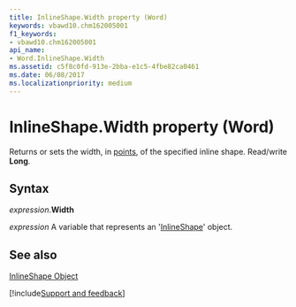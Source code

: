 ```yaml
---
title: InlineShape.Width property (Word)
keywords: vbawd10.chm162005001
f1_keywords:
- vbawd10.chm162005001
api_name:
- Word.InlineShape.Width
ms.assetid: c5f8c0fd-913e-2bba-e1c5-4fbe82ca0461
ms.date: 06/08/2017
ms.localizationpriority: medium
---
```



# InlineShape.Width property (Word)

Returns or sets the width, in [points](../language/glossary/vbe-glossary.md#point), of the specified inline shape. Read/write **Long**.


## Syntax

_expression_.**Width**

_expression_ A variable that represents an '[InlineShape](Word.InlineShape.md)' object.


## See also


[InlineShape Object](Word.InlineShape.md)

[!include[Support and feedback](~/includes/feedback-boilerplate.md)]